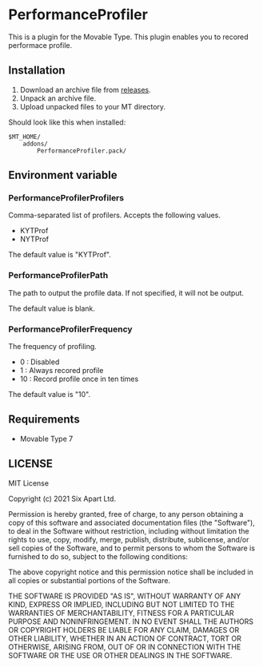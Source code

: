 # PerformanceProfiler

This is a plugin for the Movable Type.
This plugin enables you to recored performace profile.


## Installation

1. Download an archive file from [releases](https://github.com/movabletype/mt-plugin-PerformanceProfiler/releases).
1. Unpack an archive file.
1. Upload unpacked files to your MT directory.

Should look like this when installed:

    $MT_HOME/
        addons/
            PerformanceProfiler.pack/

## Environment variable

### PerformanceProfilerProfilers

Comma-separated list of profilers.
Accepts the following values.

* KYTProf
* NYTProf

The default value is "KYTProf".

### PerformanceProfilerPath

The path to output the profile data.
If not specified, it will not be output.

The default value is blank.

### PerformanceProfilerFrequency

The frequency of profiling.

* 0 : Disabled
* 1 : Always recored profile
* 10 : Record profile once in ten times

The default value is "10".

## Requirements

* Movable Type 7

## LICENSE

MIT License

Copyright (c) 2021 Six Apart Ltd.

Permission is hereby granted, free of charge, to any person obtaining a copy
of this software and associated documentation files (the "Software"), to deal
in the Software without restriction, including without limitation the rights
to use, copy, modify, merge, publish, distribute, sublicense, and/or sell
copies of the Software, and to permit persons to whom the Software is
furnished to do so, subject to the following conditions:

The above copyright notice and this permission notice shall be included in all
copies or substantial portions of the Software.

THE SOFTWARE IS PROVIDED "AS IS", WITHOUT WARRANTY OF ANY KIND, EXPRESS OR
IMPLIED, INCLUDING BUT NOT LIMITED TO THE WARRANTIES OF MERCHANTABILITY,
FITNESS FOR A PARTICULAR PURPOSE AND NONINFRINGEMENT. IN NO EVENT SHALL THE
AUTHORS OR COPYRIGHT HOLDERS BE LIABLE FOR ANY CLAIM, DAMAGES OR OTHER
LIABILITY, WHETHER IN AN ACTION OF CONTRACT, TORT OR OTHERWISE, ARISING FROM,
OUT OF OR IN CONNECTION WITH THE SOFTWARE OR THE USE OR OTHER DEALINGS IN THE
SOFTWARE.
